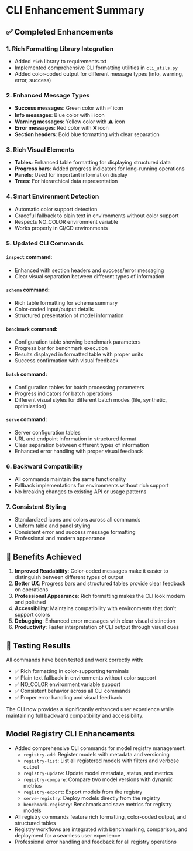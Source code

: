 # CLI Enhancement Summary

## ✅ Completed Enhancements

### 1. Rich Formatting Library Integration
- Added `rich` library to requirements.txt
- Implemented comprehensive CLI formatting utilities in `cli_utils.py`
- Added color-coded output for different message types (info, warning, error, success)

### 2. Enhanced Message Types
- **Success messages**: Green color with ✅ icon
- **Info messages**: Blue color with ℹ️ icon  
- **Warning messages**: Yellow color with ⚠️ icon
- **Error messages**: Red color with ❌ icon
- **Section headers**: Bold blue formatting with clear separation

### 3. Rich Visual Elements
- **Tables**: Enhanced table formatting for displaying structured data
- **Progress bars**: Added progress indicators for long-running operations
- **Panels**: Used for important information display
- **Trees**: For hierarchical data representation

### 4. Smart Environment Detection
- Automatic color support detection
- Graceful fallback to plain text in environments without color support
- Respects NO_COLOR environment variable
- Works properly in CI/CD environments

### 5. Updated CLI Commands

#### `inspect` command:
- Enhanced with section headers and success/error messaging
- Clear visual separation between different types of information

#### `schema` command:
- Rich table formatting for schema summary
- Color-coded input/output details
- Structured presentation of model information

#### `benchmark` command:
- Configuration table showing benchmark parameters
- Progress bar for benchmark execution
- Results displayed in formatted table with proper units
- Success confirmation with visual feedback

#### `batch` command:
- Configuration tables for batch processing parameters
- Progress indicators for batch operations
- Different visual styles for different batch modes (file, synthetic, optimization)

#### `serve` command:
- Server configuration tables
- URL and endpoint information in structured format
- Clear separation between different types of information
- Enhanced error handling with proper visual feedback

### 6. Backward Compatibility
- All commands maintain the same functionality
- Fallback implementations for environments without rich support
- No breaking changes to existing API or usage patterns

### 7. Consistent Styling
- Standardized icons and colors across all commands
- Uniform table and panel styling
- Consistent error and success message formatting
- Professional and modern appearance

## 🎯 Benefits Achieved

1. **Improved Readability**: Color-coded messages make it easier to distinguish between different types of output
2. **Better UX**: Progress bars and structured tables provide clear feedback on operations
3. **Professional Appearance**: Rich formatting makes the CLI look modern and polished
4. **Accessibility**: Maintains compatibility with environments that don't support colors
5. **Debugging**: Enhanced error messages with clear visual distinction
6. **Productivity**: Faster interpretation of CLI output through visual cues

## 🧪 Testing Results

All commands have been tested and work correctly with:
- ✅ Rich formatting in color-supporting terminals
- ✅ Plain text fallback in environments without color support
- ✅ NO_COLOR environment variable support
- ✅ Consistent behavior across all CLI commands
- ✅ Proper error handling and visual feedback

The CLI now provides a significantly enhanced user experience while maintaining full backward compatibility and accessibility.

## Model Registry CLI Enhancements

- Added comprehensive CLI commands for model registry management:
  - `registry-add`: Register models with metadata and versioning
  - `registry-list`: List all registered models with filters and verbose output
  - `registry-update`: Update model metadata, status, and metrics
  - `registry-compare`: Compare two model versions with dynamic metrics
  - `registry-export`: Export models from the registry
  - `serve-registry`: Deploy models directly from the registry
  - `benchmark-registry`: Benchmark and save metrics for registry models
- All registry commands feature rich formatting, color-coded output, and structured tables
- Registry workflows are integrated with benchmarking, comparison, and deployment for a seamless user experience
- Professional error handling and feedback for all registry operations
